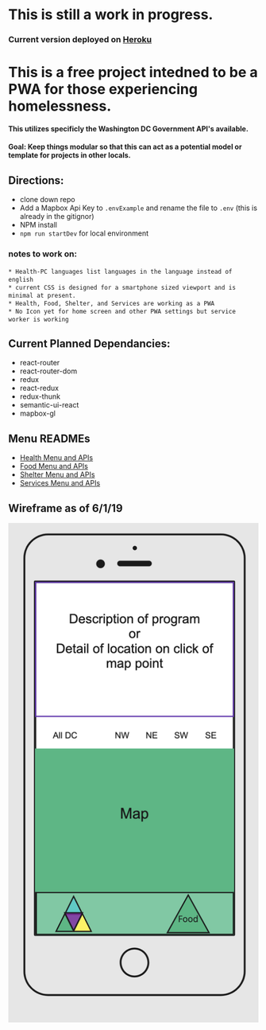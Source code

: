 # This is still a work in progress. 
### Current version deployed on [Heroku](https://werhere.herokuapp.com/)

# This is a free project intedned to be a PWA for those experiencing homelessness.
#### This utilizes specificly the Washington DC Government API's available. 

#### Goal: Keep things modular so that this can act as a potential model or template for projects in other locals. 

## Directions: 
* clone down repo 
* Add a Mapbox Api Key to `.envExample` and rename the file to `.env` (this is already in the gitignor) 
* NPM install 
* `npm run startDev` for local environment

### notes to work on: 
    * Health-PC languages list languages in the language instead of english
    * current CSS is designed for a smartphone sized viewport and is minimal at present.
    * Health, Food, Shelter, and Services are working as a PWA 
    * No Icon yet for home screen and other PWA settings but service worker is working

## Current Planned Dependancies: 

* react-router
* react-router-dom
* redux
* react-redux
* redux-thunk
* semantic-ui-react
* mapbox-gl

## Menu READMEs 
* [Health Menu and APIs](./AdditionalREADME/HealthREADME.md) 
* [Food Menu and APIs](./AdditionalREADME/FoodREADME.md) 
* [Shelter Menu and APIs](./AdditionalREADME/ShelterREADME.md) 
* [Services Menu and APIs](./AdditionalREADME/ServicesREADME.md) 

## Wireframe as of 6/1/19
![Wireframe image](public/imagesForReadMe/food-shelter-layout.png) 

